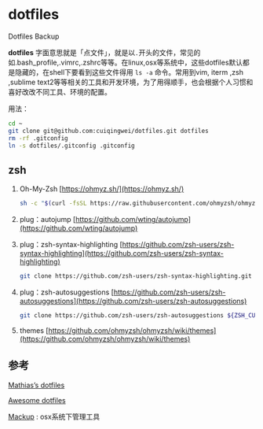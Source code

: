 # dotfiles
Dotfiles Backup


**dotfiles** 字面意思就是「点文件」，就是以`.`开头的文件，常见的如.bash_profile,.vimrc,.zshrc等等。在linux,osx等系统中，这些dotfiles默认都是隐藏的，在shell下要看到这些文件得用 `ls -a` 命令。常用到vim, iterm ,zsh ,sublime text2等等相关的工具和开发环境，为了用得顺手，也会根据个人习惯和喜好改改不同工具、环境的配置。

用法：

```bash
cd ~
git clone git@github.com:cuiqingwei/dotfiles.git dotfiles
rm -rf .gitconfig
ln -s dotfiles/.gitconfig .gitconfig
```

## zsh

1. Oh-My-Zsh
   [https://ohmyz.sh/](https://ohmyz.sh/)
   ```bash
   sh -c "$(curl -fsSL https://raw.githubusercontent.com/ohmyzsh/ohmyzsh/master/tools/install.sh)"
   ```

2. plug：autojump
   [https://github.com/wting/autojump](https://github.com/wting/autojump)

3. plug：zsh-syntax-highlighting
   [https://github.com/zsh-users/zsh-syntax-highlighting](https://github.com/zsh-users/zsh-syntax-highlighting)
   ```bash
   git clone https://github.com/zsh-users/zsh-syntax-highlighting.git ${ZSH_CUSTOM:-~/.oh-my-zsh/custom}/plugins/zsh-syntax-highlighting
   ```
4. plug：zsh-autosuggestions
   [https://github.com/zsh-users/zsh-autosuggestions](https://github.com/zsh-users/zsh-autosuggestions)
   ```bash
   git clone https://github.com/zsh-users/zsh-autosuggestions ${ZSH_CUSTOM:-~/.oh-my-zsh/custom}/plugins/zsh-autosuggestions
   ```
5. themes
   [https://github.com/ohmyzsh/ohmyzsh/wiki/themes](https://github.com/ohmyzsh/ohmyzsh/wiki/themes)
## 参考

[Mathias’s dotfiles](https://github.com/mathiasbynens/dotfiles)

[Awesome dotfiles](https://github.com/webpro/awesome-dotfiles)

[Mackup](https://github.com/lra/mackup) : osx系统下管理工具